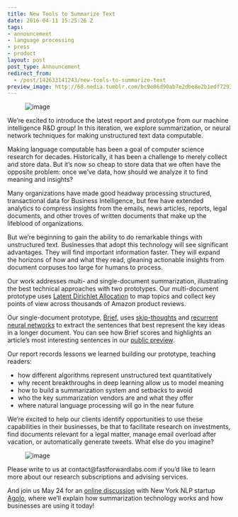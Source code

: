 ```yaml
---
title: New Tools to Summarize Text
date: 2016-04-11 15:25:26 Z
tags:
- announcement
- language processing
- press
- product
layout: post
post_type: Announcement
redirect_from:
  - /post/142633141243/new-tools-to-summarize-text
preview_image: http://68.media.tumblr.com/bc9e86d90ab7e2dbe8e2b1edf7293166/tumblr_inline_o58ah2oAIz1qcg73w_540.png
---
```


<figure data-orig-width="1280" data-orig-height="800" class="tmblr-full"><img src="http://68.media.tumblr.com/bc9e86d90ab7e2dbe8e2b1edf7293166/tumblr_inline_o58ah2oAIz1qcg73w_540.png" alt="image" data-orig-width="1280" data-orig-height="800"/></figure><p>We’re excited to introduce the latest report and prototype from our machine intelligence R&amp;D group! In this iteration, we explore summarization, or neural network techniques for making unstructured text data computable.</p><p>Making language computable has been a goal of computer science research for decades. Historically, it has been a challenge to merely collect and store data. But it’s now so cheap to store data that we often have the opposite problem: once we’ve data, how should we analyze it to find meaning and insights?</p><p>Many organizations have made good headway processing structured, transactional data for Business Intelligence, but few have extended analytics to compress insights from the emails, news articles, reports, legal documents, and other troves of written documents that make up the lifeblood of organizations. <br/></p><p>But we’re beginning to gain the ability to do remarkable things with unstructured text. Businesses that adopt this technology will see significant advantages. They will find important information faster. They will expand the horizons of how and what they read, gleaning actionable insights from document corpuses too large for humans to process.</p><p>Our work addresses multi- and single-document summarization, illustrating the best technical approaches with two prototypes. Our multi-document prototype uses <a href="https://www.cs.princeton.edu/~blei/papers/BleiNgJordan2003.pdf">Latent Dirichlet Allocation</a> to map topics and collect key points of view across thousands of Amazon product reviews. </p><p>Our single-document prototype, <a href="http://fastforwardlabs.github.io/brief/">Brief</a>, uses <a href="https://github.com/ryankiros/skip-thoughts/">skip-thoughts</a> and <a href="http://karpathy.github.io/2015/05/21/rnn-effectiveness/">recurrent neural networks</a> to extract the sentences that best represent the key ideas in a longer document. You can see how Brief scores and highlights an article’s most interesting sentences in our <a href="http://fastforwardlabs.github.io/brief/?url=the-secret-lives-of-tumblr-teens">public preview</a>. </p><p>Our report records lessons we learned building our prototype, teaching readers:</p><ul><li>how different algorithms represent unstructured text quantitatively</li><li>
why recent breakthroughs in deep learning allow us to model meaning </li><li>how to build a summarization system and setbacks to avoid </li><li>who the key summarization vendors are and what they offer</li><li>where natural language processing will go in the near future
</li></ul><p>We’re excited to help our clients identify opportunities to use these capabilities in their businesses, be that to facilitate research on investments, find documents relevant for a legal matter, manage email overload after vacation, or automatically generate tweets. What else do you imagine?</p><figure data-orig-width="598" data-orig-height="429" class="tmblr-full"><img src="http://68.media.tumblr.com/5e49328173bc9d1b61f5bbe3b3a13496/tumblr_inline_o589x8Cubj1ta78fg_540.png" alt="image" data-orig-width="598" data-orig-height="429"/></figure><p>Please write to us at contact@fastforwardlabs.com if you’d like to learn more about our research subscriptions and advising services. <br/></p><p>And join us May 24 for an <a href="https://textsummarizationwebinar.splashthat.com/">online discussion</a> with New York NLP startup <a href="http://www.agolo.com/">Agolo</a>, where we&rsquo;ll explain how summarization technology works and how businesses are using it today! <br/></p>
